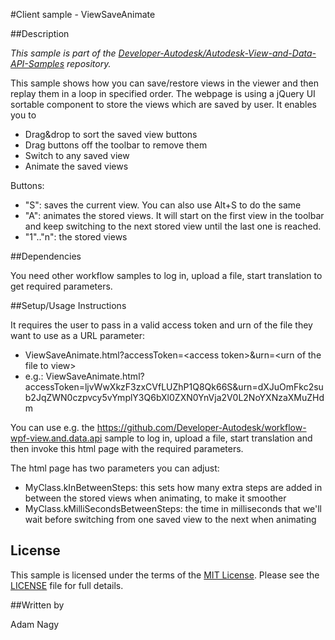 
#Client sample - ViewSaveAnimate

##Description

*This sample is part of the [Developer-Autodesk/Autodesk-View-and-Data-API-Samples](https://github.com/Developer-Autodesk/autodesk-view-and-data-api-samples) repository.*

This sample shows how you can save/restore views in the viewer and then replay them in a loop in specified order. The webpage is using a jQuery UI sortable component to store the views which are saved by user.
It enables you to 
* Drag&drop to sort the saved view buttons
* Drag buttons off the toolbar to remove them
* Switch to any saved view
* Animate the saved views

Buttons:
* "S": saves the current view. You can also use Alt+S to do the same
* "A": animates the stored views. It will start on the first view in the toolbar and keep switching to the next stored view until the last one is reached.
* "1".."n": the stored views

##Dependencies

You need other workflow samples to log in, upload a file, start translation to get required parameters.

##Setup/Usage Instructions

It requires the user to pass in a valid access token and urn of the file they want to use as a URL parameter:
* ViewSaveAnimate.html?accessToken=&lt;access token&gt;&urn=&lt;urn of the file to view&gt;
* e.g.: ViewSaveAnimate.html?accessToken=ljvWwXkzF3zxCVfLUZhP1Q8Qk66S&urn=dXJuOmFkc2sub2JqZWN0czpvcy5vYmplY3Q6bXl0ZXN0YnVja2V0L2NoYXNzaXMuZHdm

You can use e.g. the https://github.com/Developer-Autodesk/workflow-wpf-view.and.data.api sample to log in, upload a file, start translation and then invoke this html page with the required parameters. 

The html page has two parameters you can adjust:
* MyClass.kInBetweenSteps: this sets how many extra steps are added in between the stored views when animating, to make it smoother
* MyClass.kMilliSecondsBetweenSteps: the time in milliseconds that we'll wait before switching from one saved view to the next when animating

## License

This sample is licensed under the terms of the [MIT License](http://opensource.org/licenses/MIT). Please see the [LICENSE](LICENSE) file for full details.

##Written by 

Adam Nagy








